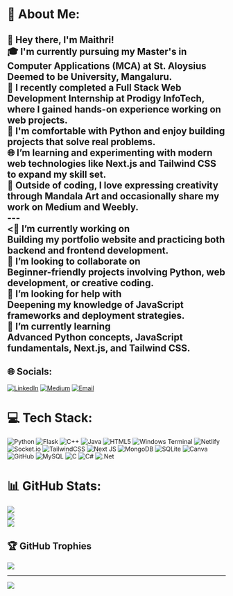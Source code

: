 # 💫 About Me:
## 👋 Hey there, I'm Maithri!<br>🎓 I'm currently pursuing my Master's in Computer Applications (MCA) at **St. Aloysius Deemed to be University**, Mangaluru.<br>💼 I recently completed a **Full Stack Web Development Internship** at **Prodigy InfoTech**, where I gained hands-on experience working on web projects.<br>🐍 I'm comfortable with **Python** and enjoy building projects that solve real problems.<br>🌐 I’m learning and experimenting with modern web technologies like **Next.js** and **Tailwind CSS** to expand my skill set.<br>🎨 Outside of coding, I love expressing creativity through **Mandala Art** and occasionally share my work on **Medium** and **Weebly**.<br>---<br><🔭 I’m currently working on  <br>Building my portfolio website and practicing both backend and frontend development.<br>👯 I’m looking to collaborate on  <br>Beginner-friendly projects involving Python, web development, or creative coding.<br>🤝 I’m looking for help with  <br>Deepening my knowledge of JavaScript frameworks and deployment strategies.<br>🌱 I’m currently learning  <br>Advanced Python concepts, JavaScript fundamentals, Next.js, and Tailwind CSS.<br>


## 🌐 Socials:
[![LinkedIn](https://img.shields.io/badge/LinkedIn-%230077B5.svg?logo=linkedin&logoColor=white)](https://www.linkedin.com/in/maithri-suvarna-1532b0283/) 
[![Medium](https://img.shields.io/badge/Medium-12100E?logo=medium&logoColor=white)](https://medium.com/@smaithri039) 
[![Email](https://img.shields.io/badge/Email-D14836?logo=gmail&logoColor=white)](mailto:smaithri039@gmail.com)


# 💻 Tech Stack:
![Python](https://img.shields.io/badge/python-3670A0?style=for-the-badge&logo=python&logoColor=ffdd54) ![Flask](https://img.shields.io/badge/flask-%23000.svg?style=for-the-badge&logo=flask&logoColor=white) ![C++](https://img.shields.io/badge/c++-%2300599C.svg?style=for-the-badge&logo=c%2B%2B&logoColor=white) ![Java](https://img.shields.io/badge/java-%23ED8B00.svg?style=for-the-badge&logo=openjdk&logoColor=white) ![HTML5](https://img.shields.io/badge/html5-%23E34F26.svg?style=for-the-badge&logo=html5&logoColor=white) ![Windows Terminal](https://img.shields.io/badge/Windows%20Terminal-%234D4D4D.svg?style=for-the-badge&logo=windows-terminal&logoColor=white) ![Netlify](https://img.shields.io/badge/netlify-%23000000.svg?style=for-the-badge&logo=netlify&logoColor=#00C7B7) ![Socket.io](https://img.shields.io/badge/Socket.io-black?style=for-the-badge&logo=socket.io&badgeColor=010101) ![TailwindCSS](https://img.shields.io/badge/tailwindcss-%2338B2AC.svg?style=for-the-badge&logo=tailwind-css&logoColor=white) ![Next JS](https://img.shields.io/badge/Next-black?style=for-the-badge&logo=next.js&logoColor=white) ![MongoDB](https://img.shields.io/badge/MongoDB-%234ea94b.svg?style=for-the-badge&logo=mongodb&logoColor=white) ![SQLite](https://img.shields.io/badge/sqlite-%2307405e.svg?style=for-the-badge&logo=sqlite&logoColor=white) ![Canva](https://img.shields.io/badge/Canva-%2300C4CC.svg?style=for-the-badge&logo=Canva&logoColor=white) ![GitHub](https://img.shields.io/badge/github-%23121011.svg?style=for-the-badge&logo=github&logoColor=white) ![MySQL](https://img.shields.io/badge/mysql-4479A1.svg?style=for-the-badge&logo=mysql&logoColor=white) ![C](https://img.shields.io/badge/c-%2300599C.svg?style=for-the-badge&logo=c&logoColor=white) ![C#](https://img.shields.io/badge/c%23-%23239120.svg?style=for-the-badge&logo=csharp&logoColor=white) ![.Net](https://img.shields.io/badge/.NET-5C2D91?style=for-the-badge&logo=.net&logoColor=white)
# 📊 GitHub Stats:
![](https://github-readme-stats.vercel.app/api?username=codemy3&theme=dark&hide_border=true&include_all_commits=true&count_private=false)<br/>
![](https://nirzak-streak-stats.vercel.app/?user=codemy3&theme=dark&hide_border=true)<br/>
![](https://github-readme-stats.vercel.app/api/top-langs/?username=codemy3&theme=dark&hide_border=true&include_all_commits=true&count_private=false&layout=compact)

## 🏆 GitHub Trophies
![](https://github-profile-trophy.vercel.app/?username=codemy3&theme=radical&no-frame=false&no-bg=false&margin-w=4)

---
[![](https://visitcount.itsvg.in/api?id=codemy3&icon=1&color=0)](https://visitcount.itsvg.in)

<!-- Proudly created with GPRM ( https://gprm.itsvg.in ) -->
